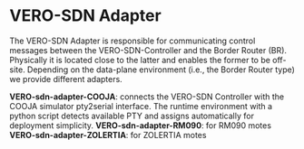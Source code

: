 # VERO-SDN Adapter
The VERO-SDN Adapter is responsible for communicating control messages between the VERO-SDN-Controller and the Border Router (BR). 
Physically it is located close to the latter and enables the former to be off-site. 
Depending on the data-plane environment (i.e., the Border Router type) we provide different adapters. 

**VERO-sdn-adapter-COOJA**: connects the VERO-SDN Controller with the COOJA simulator pty2serial interface. The runtime environment with a python script detects available PTY and assigns automatically for deployment simplicity.
**VERO-sdn-adapter-RM090**: for RM090 motes 
**VERO-sdn-adapter-ZOLERTIA**: for ZOLERTIA motes